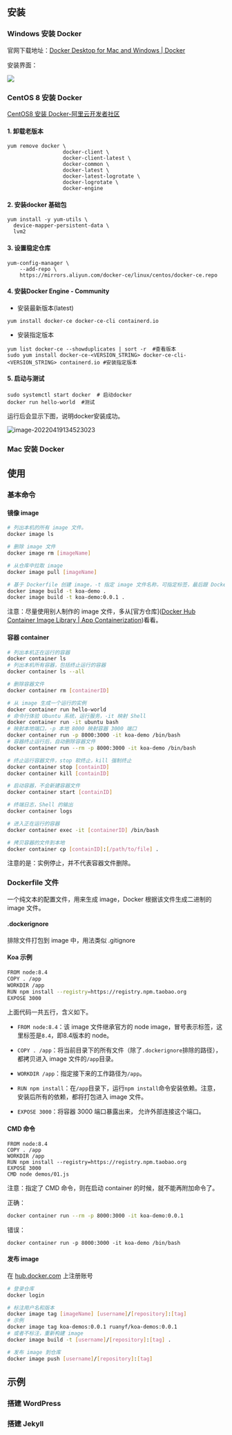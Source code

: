 ## 安装

### Windows 安装 Docker

官网下载地址：[Docker Desktop for Mac and Windows | Docker](https://www.docker.com/products/docker-desktop)

安装界面：

![](http://img.90byte.com/fromPicGo/202111241349740.png)



### CentOS 8 安装 Docker

[CentOS8 安装 Docker-阿里云开发者社区](https://developer.aliyun.com/article/753261?accounttraceid=778f786f99dc4a1689b886735dbdb33bfmei)

#### 1. 卸载老版本

```
yum remove docker \
                  docker-client \
                  docker-client-latest \
                  docker-common \
                  docker-latest \
                  docker-latest-logrotate \
                  docker-logrotate \
                  docker-engine
```

#### 2. 安装docker 基础包

```
yum install -y yum-utils \
  device-mapper-persistent-data \
  lvm2
```

#### 3. 设置稳定仓库

```
yum-config-manager \
    --add-repo \
    https://mirrors.aliyun.com/docker-ce/linux/centos/docker-ce.repo
```

#### 4. 安装Docker Engine - Community

- 安装最新版本(latest)

```
yum install docker-ce docker-ce-cli containerd.io
```

- 安装指定版本

```
yum list docker-ce --showduplicates | sort -r  #查看版本
sudo yum install docker-ce-<VERSION_STRING> docker-ce-cli-<VERSION_STRING> containerd.io #安装指定版本
```

#### 5. 启动与测试

```
sudo systemctl start docker  # 启动docker
docker run hello-world  #测试
```

运行后会显示下图，说明docker安装成功。

![image-20220419134523023](docker/image-20220419134523023.png)



### Mac 安装 Docker



## 使用

### 基本命令

#### 镜像 image

```bash
# 列出本机的所有 image 文件。
docker image ls

# 删除 image 文件
docker image rm [imageName]

# 从仓库中拉取 image
docker image pull [imageName]

# 基于 Dockerfile 创建 image，-t 指定 image 文件名称，可指定标签，最后跟 Dockerfile 的路径
docker image build -t koa-demo .
docker image build -t koa-demo:0.0.1 .
```

注意：尽量使用别人制作的 image 文件，多从[官方仓库]([Docker Hub Container Image Library | App Containerization](https://hub.docker.com/))看看。

#### 容器 container

```bash
# 列出本机正在运行的容器
docker container ls
# 列出本机所有容器，包括终止运行的容器
docker container ls --all

# 删除容器文件
docker container rm [containerID]

# 从 image 生成一个运行的实例
docker container run hello-world
# 命令行体验 Ubuntu 系统，运行服务，-it 映射 Shell
docker container run -it ubuntu bash
# 映射本地端口，-p 本地 8000 映射容器 3000 端口
docker container run -p 8000:3000 -it koa-demo /bin/bash
# 容器终止运行后，自动删除容器文件
docker container run --rm -p 8000:3000 -it koa-demo /bin/bash

# 终止运行容器文件，stop 软终止，kill 强制终止
docker container stop [containID]
docker container kill [containID]

# 启动容器，不会新建容器文件
docker container start [containID]

# 终端日志，Shell 的输出
docker container logs

# 进入正在运行的容器
docker container exec -it [containerID] /bin/bash

# 拷贝容器的文件到本地
docker container cp [containID]:[/path/to/file] .

```

注意的是：实例停止，并不代表容器文件删除。

### Dockerfile 文件

一个纯文本的配置文件，用来生成 image，Docker 根据该文件生成二进制的 image 文件。

#### .dockerignore

排除文件打包到 image 中，用法类似 .gitignore

#### Koa 示例

```bash
FROM node:8.4
COPY . /app
WORKDIR /app
RUN npm install --registry=https://registry.npm.taobao.org
EXPOSE 3000
```

上面代码一共五行，含义如下。

- `FROM node:8.4`：该 image 文件继承官方的 node image，冒号表示标签，这里标签是`8.4`，即8.4版本的 node。

- `COPY . /app`：将当前目录下的所有文件（除了`.dockerignore`排除的路径），都拷贝进入 image 文件的`/app`目录。

- `WORKDIR /app`：指定接下来的工作路径为`/app`。

- `RUN npm install`：在`/app`目录下，运行`npm install`命令安装依赖。注意，安装后所有的依赖，都将打包进入 image 文件。
- `EXPOSE 3000`：将容器 3000 端口暴露出来， 允许外部连接这个端口。

#### CMD 命令

```
FROM node:8.4
COPY . /app
WORKDIR /app
RUN npm install --registry=https://registry.npm.taobao.org
EXPOSE 3000
CMD node demos/01.js
```

注意：指定了 CMD 命令，则在启动 container 的时候，就不能再附加命令了。

正确：

```bash
docker container run --rm -p 8000:3000 -it koa-demo:0.0.1
```

错误：

```
docker container run -p 8000:3000 -it koa-demo /bin/bash
```

#### 发布 image

在 [hub.docker.com](https://hub.docker.com/) 上注册账号

```bash
# 登录仓库
docker login

# 标注用户名和版本
docker image tag [imageName] [username]/[repository]:[tag]
# 示例
docker image tag koa-demos:0.0.1 ruanyf/koa-demos:0.0.1
# 或者不标注，重新构建 image
docker image build -t [username]/[repository]:[tag] .

# 发布 image 到仓库
docker image push [username]/[repository]:[tag]
```

## 示例

### 搭建 WordPress

### 





### 搭建 Jekyll

